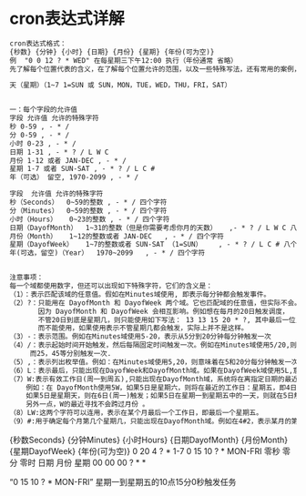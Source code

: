 # cron表达式详解
```markdown
cron表达式格式：
{秒数} {分钟} {小时} {日期} {月份} {星期} {年份(可为空)}
例  "0 0 12 ? * WED" 在每星期三下午12:00 执行（年份通常 省略）
先了解每个位置代表的含义，在了解每个位置允许的范围，以及一些特殊写法，还有常用的案例，足够你掌握cron表达式

天（星期）（1~7 1=SUN 或 SUN，MON，TUE，WED，THU，FRI，SAT）


一：每个字段的允许值
字段 允许值 允许的特殊字符 
秒 0-59 , - * / 
分 0-59 , - * / 
小时 0-23 , - * / 
日期 1-31 , - * ? / L W C 
月份 1-12 或者 JAN-DEC , - * / 
星期 1-7 或者 SUN-SAT , - * ? / L C # 
年（可选） 留空, 1970-2099 , - * /
```

```markdown
字段	允许值	允许的特殊字符
秒（Seconds）	0~59的整数	, - * / 四个字符
分（Minutes）	0~59的整数	, - * / 四个字符
小时（Hours）	0~23的整数	, - * / 四个字符
日期（DayofMonth）	1~31的整数（但是你需要考虑你月的天数）	,- * ? / L W C 八个字符
月份（Month）	1~12的整数或者 JAN-DEC	, - * / 四个字符
星期（DayofWeek）	1~7的整数或者 SUN-SAT （1=SUN）	, - * ? / L C # 八个字符
年(可选，留空)（Year）	1970~2099	, - * / 四个字符


注意事项：
每一个域都使用数字，但还可以出现如下特殊字符，它们的含义是：
（1）：表示匹配该域的任意值。假如在Minutes域使用, 即表示每分钟都会触发事件。
（2）?：只能用在 DayofMonth 和 DayofWeek 两个域。它也匹配域的任意值，但实际不会。
       因为 DayofMonth 和 DayofWeek 会相互影响。例如想在每月的20日触发调度，
       不管20日到底是星期几，则只能使用如下写法： 13 13 15 20 * ?, 其中最后一位只能用？，
       而不能使用，如果使用表示不管星期几都会触发，实际上并不是这样。
（3）-：表示范围。例如在Minutes域使用5-20，表示从5分到20分钟每分钟触发一次
（4）/：表示起始时间开始触发，然后每隔固定时间触发一次。例如在Minutes域使用5/20,则意味着5分钟触发一次，
     而25，45等分别触发一次.
（5）,：表示列出枚举值。例如：在Minutes域使用5,20，则意味着在5和20分每分钟触发一次。
（6）L：表示最后，只能出现在DayofWeek和DayofMonth域。如果在DayofWeek域使用5L,意味着在最后的一个星期四触发。
（7）W:表示有效工作日(周一到周五),只能出现在DayofMonth域，系统将在离指定日期的最近的有效工作日触发事件。
    例如：在 DayofMonth使用5W，如果5日是星期六，则将在最近的工作日：星期五，即4日触发。
    如果5日是星期天，则在6日(周一)触发；如果5日在星期一到星期五中的一天，则就在5日触发。
    另外一点，W的最近寻找不会跨过月份 。
（8）LW:这两个字符可以连用，表示在某个月最后一个工作日，即最后一个星期五。
（9）#:用于确定每个月第几个星期几，只能出现在DayofMonth域。例如在4#2，表示某月的第二个星期三。
```


{秒数Seconds} {分钟Minutes} {小时Hours} {日期DayofMonth} {月份Month} {星期DayofWeek} {年份(可为空)} 
    0               20           4          ?               *           1-7
    0               15          10          ?               *           MON-FRI
零秒 零分 零时 日期  月份 星期
00   00  00   ?    *   *

“0 15 10 ? * MON-FRI” 星期一到星期五的10点15分0秒触发任务 
